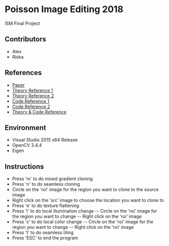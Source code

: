 # Poisson Image Editing 2018
ISM Final Project

## Contributors
- Alex
- Riska

## References
- [Paper](https://dl.acm.org/citation.cfm?id=882269)
- [Theory Reference 1](http://vision.gel.ulaval.ca/~jflalonde/cours/4105/h14/tps/results/project/raziehtoony/index.html)
- [Theory Reference 2](https://sandipanweb.wordpress.com/2017/10/03/some-variational-image-processing-possion-image-editing-and-its-applications/)
- [Code Reference 1](https://github.com/cheind/poisson-image-editing)
- [Code Reference 2](http://www.howardzzh.com/research/poissonImageEditing/index.htm)
- [Theory & Code Reference](http://www.ctralie.com/Teaching/PoissonImageEditing/)

## Environment
- Visual Studio 2015 x64 Release
- OpenCV 3.4.4
- Eigen

## Instructions
- Press 'm' to do mixed gradient cloning
- Press 'n' to do seamless cloning
- Circle on the 'roi' image for the region you want to clone to the source image
- Right click on the 'src' image to choose the location you want to clone to
- Press 'e' to do texture flattening
- Press 'i' to do local illumination change
-- Circle on the 'roi' image for the region you want to change
-- Right click on the 'roi' image
- Press 'c' to do local color change
-- Circle on the 'roi' image for the region you want to change
-- Right click on the 'roi' image
- Press 't' to do seamless tiling
- Press 'ESC' to end the program
